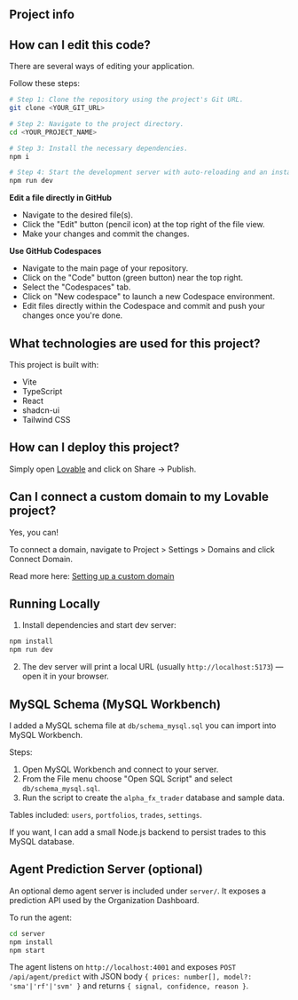

## Project info


## How can I edit this code?

There are several ways of editing your application.



Follow these steps:

```sh
# Step 1: Clone the repository using the project's Git URL.
git clone <YOUR_GIT_URL>

# Step 2: Navigate to the project directory.
cd <YOUR_PROJECT_NAME>

# Step 3: Install the necessary dependencies.
npm i

# Step 4: Start the development server with auto-reloading and an instant preview.
npm run dev
```

**Edit a file directly in GitHub**

- Navigate to the desired file(s).
- Click the "Edit" button (pencil icon) at the top right of the file view.
- Make your changes and commit the changes.

**Use GitHub Codespaces**

- Navigate to the main page of your repository.
- Click on the "Code" button (green button) near the top right.
- Select the "Codespaces" tab.
- Click on "New codespace" to launch a new Codespace environment.
- Edit files directly within the Codespace and commit and push your changes once you're done.

## What technologies are used for this project?

This project is built with:

- Vite
- TypeScript
- React
- shadcn-ui
- Tailwind CSS

## How can I deploy this project?

Simply open [Lovable](https://lovable.dev/projects/175aee80-a771-4f11-892f-676e21fcfd1f) and click on Share -> Publish.

## Can I connect a custom domain to my Lovable project?

Yes, you can!

To connect a domain, navigate to Project > Settings > Domains and click Connect Domain.

Read more here: [Setting up a custom domain](https://docs.lovable.dev/features/custom-domain#custom-domain)

## Running Locally

1. Install dependencies and start dev server:

```bash
npm install
npm run dev
```

2. The dev server will print a local URL (usually `http://localhost:5173`) — open it in your browser.

## MySQL Schema (MySQL Workbench)

I added a MySQL schema file at `db/schema_mysql.sql` you can import into MySQL Workbench.

Steps:

1. Open MySQL Workbench and connect to your server.
2. From the File menu choose "Open SQL Script" and select `db/schema_mysql.sql`.
3. Run the script to create the `alpha_fx_trader` database and sample data.

Tables included: `users`, `portfolios`, `trades`, `settings`.

If you want, I can add a small Node.js backend to persist trades to this MySQL database.

## Agent Prediction Server (optional)

An optional demo agent server is included under `server/`. It exposes a prediction API used by the Organization Dashboard.

To run the agent:

```bash
cd server
npm install
npm start
```

The agent listens on `http://localhost:4001` and exposes `POST /api/agent/predict` with JSON body `{ prices: number[], model?: 'sma'|'rf'|'svm' }` and returns `{ signal, confidence, reason }`.
